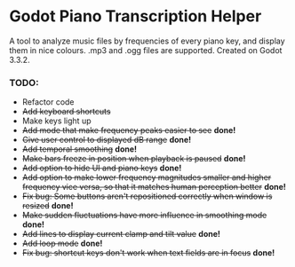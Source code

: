 # Godot Piano Transcription Helper
A tool to analyze music files by frequencies of every piano key, and display them in nice colours.
.mp3 and .ogg files are supported.
Created on Godot 3.3.2.


### TODO:
- Refactor code
- ~~Add keyboard shortcuts~~
- Make keys light up
- ~~Add mode that make frequency peaks easier to see~~ **done!**
- ~~Give user control to displayed dB range~~ **done!**
- ~~Add temporal smoothing~~ **done!**
- ~~Make bars freeze in position when playback is paused~~ **done!**
- ~~Add option to hide UI and piano keys~~ **done!**
- ~~Add option to make lower frequency magnitudes smaller and higher frequency vice versa, so that it matches human perception better~~ **done!**
- ~~Fix bug: Some buttons aren't repositioned correctly when window is resized~~ **done!**
- ~~Make sudden fluctuations have more influence in smoothing mode~~ **done!**
- ~~Add lines to display current clamp and tilt value~~ **done!**
- ~~Add loop mode~~ **done!**
- ~~Fix bug: shortcut keys don't work when text fields are in focus~~ **done!**
